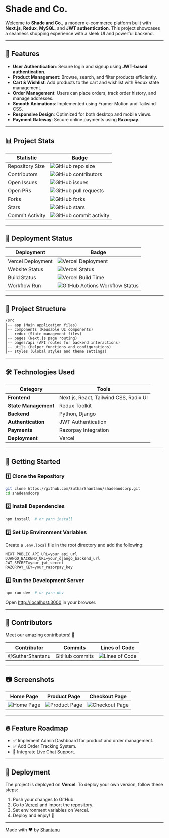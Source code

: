 # Shade and Co.

Welcome to **Shade and Co.**, a modern e-commerce platform built with **Next.js**, **Redux**, **MySQL**, and **JWT authentication**. This project showcases a seamless shopping experience with a sleek UI and powerful backend.

---

## 🚀 Features

- **User Authentication**: Secure login and signup using **JWT-based authentication**.
- **Product Management**: Browse, search, and filter products efficiently.
- **Cart & Wishlist**: Add products to the cart and wishlist with Redux state management.
- **Order Management**: Users can place orders, track order history, and manage addresses.
- **Smooth Animations**: Implemented using Framer Motion and Tailwind CSS.
- **Responsive Design**: Optimized for both desktop and mobile views.
- **Payment Gateway**: Secure online payments using **Razorpay**.

---

## 📊 Project Stats

| Statistic       | Badge |
|---------------|-------|
| Repository Size | ![GitHub repo size](https://img.shields.io/github/repo-size/SutharShantanu/shadeandcorp?style=for-the-badge) |
| Contributors   | ![GitHub contributors](https://img.shields.io/github/contributors/SutharShantanu/shadeandcorp?style=for-the-badge) |
| Open Issues   | ![GitHub issues](https://img.shields.io/github/issues/SutharShantanu/shadeandcorp?style=for-the-badge) |
| Open PRs      | ![GitHub pull requests](https://img.shields.io/github/issues-pr/SutharShantanu/shadeandcorp?style=for-the-badge) |
| Forks         | ![GitHub forks](https://img.shields.io/github/forks/SutharShantanu/shadeandcorp?style=for-the-badge) |
| Stars         | ![GitHub stars](https://img.shields.io/github/stars/SutharShantanu/shadeandcorp?style=for-the-badge) |
| Commit Activity | ![GitHub commit activity](https://img.shields.io/github/commit-activity/t/SutharShantanu/shadeandcorp?style=for-the-badge) |

---

## 🚀 Deployment Status

| Deployment | Badge |
|------------|-------|
| Vercel Deployment | ![Vercel Deployment](https://img.shields.io/github/deployments/SutharShantanu/shadeandcorp/Production?style=for-the-badge&logo=vercel) |
| Website Status | ![Vercel Status](https://img.shields.io/website?url=https://shadeandcorp.vercel.app&style=for-the-badge) |
| Build Status | ![Vercel Build Time](https://img.shields.io/github/actions/workflow/status/SutharShantanu/shadeandcorp/main.yml?label=Build%20Status&style=for-the-badge&logo=) |
| Workflow Run | ![GitHub Actions Workflow Status](https://img.shields.io/github/actions/workflow/status/SutharShantanu/shadeandcorp/update-readme.yml?style=for-the-badge&logo=githubactions&logoColor=white) |


---

## 📂 Project Structure

```
/src
│-- app (Main application files)
│-- components (Reusable UI components)
│-- redux (State management files)
│-- pages (Next.js page routing)
│-- pages/api (API routes for backend interactions)
│-- utils (Helper functions and configurations)
│-- styles (Global styles and theme settings)
```

---

## 🛠️ Technologies Used

| Category | Tools |
|----------|-------|
| **Frontend** | Next.js, React, Tailwind CSS, Radix UI |
| **State Management** | Redux Toolkit |
| **Backend** | Python, Django |
| **Authentication** | JWT Authentication |
| **Payments** | Razorpay Integration |
| **Deployment** | Vercel |

---

## 🚀 Getting Started

### 1️⃣ Clone the Repository
```bash
git clone https://github.com/SutharShantanu/shadeandcorp.git
cd shadeandcorp
```

### 2️⃣ Install Dependencies
```bash
npm install  # or yarn install
```

### 3️⃣ Set Up Environment Variables
Create a `.env.local` file in the root directory and add the following:

```env
NEXT_PUBLIC_API_URL=your_api_url
DJANGO_BACKEND_URL=your_django_backend_url
JWT_SECRET=your_jwt_secret
RAZORPAY_KEY=your_razorpay_key
```

### 4️⃣ Run the Development Server
```bash
npm run dev  # or yarn dev
```
Open [http://localhost:3000](http://localhost:3000) in your browser.

---

## 👥 Contributors

Meet our amazing contributors! 🎉

| Contributor | Commits | Lines of Code |
|------------|---------|--------------|
| @SutharShantanu | GitHub commits | ![Lines of Code](https://img.shields.io/github/commit-activity/t/SutharShantanu/shadeandcorp?style=for-the-badge) |

---

## 📷 Screenshots

| Home Page | Product Page | Checkout Page |
|-----------|-------------|---------------|
| ![Home Page](screenshot_home.png) | ![Product Page](screenshot_product.png) | ![Checkout Page](screenshot_checkout.png) |

---

## 🔥 Feature Roadmap

- ✅ Implement Admin Dashboard for product and order management.
- ✅ Add Order Tracking System.
- 🔄 Integrate Live Chat Support.

---

## 🛒 Deployment

The project is deployed on **Vercel**. To deploy your own version, follow these steps:

1. Push your changes to GitHub.
2. Go to [Vercel](https://vercel.com/) and import the repository.
3. Set environment variables on Vercel.
4. Deploy and enjoy! 🎉

---

Made with ❤️ by [Shantanu](https://github.com/SutharShantanu)